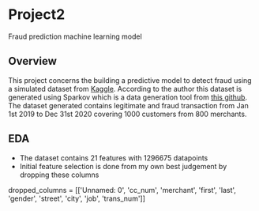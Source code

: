 # Project2
Fraud prediction machine learning model

## Overview
This project concerns the building a predictive model to detect fraud using a simulated dataset from [Kaggle](https://www.kaggle.com/datasets/kartik2112/fraud-detection). According to the author this dataset is generated using Sparkov which is a data generation tool from [this github](https://github.com/namebrandon/Sparkov_Data_Generation). The dataset generated contains legitimate and fraud transaction from Jan 1st 2019 to Dec 31st 2020 covering 1000 customers from 800 merchants.

## EDA
- The dataset contains 21 features with 1296675 datapoints
- Initial feature selection is done from my own best judgement by dropping these columns

dropped_columns = [['Unnamed: 0', 'cc_num', 'merchant', 'first', 'last', 'gender', 'street', 'city', 'job', 'trans_num']]
